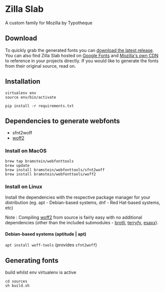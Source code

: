 # Zilla Slab

A custom family for Mozilla by Typotheque

## Download

To quickly grab the generated fonts you can [download the latest release](https://github.com/mozilla/zilla-slab/releases/latest). You can also find Zilla Slab hosted on [Google Fonts](https://fonts.google.com/specimen/Zilla+Slab) and [Mozilla's own CDN](https://code.cdn.mozilla.net/fonts/zilla-slab.css) to reference in your projects directly. If you would like to generate the fonts from their original source, read on.

## Installation

```
virtualenv env
source env/bin/activate

pip install -r requirements.txt
```

## Dependencies to generate webfonts
* sfnt2woff
* [woff2](https://github.com/google/woff2)

### Install on MacOS
```
brew tap bramstein/webfonttools
brew update
brew install bramstein/webfonttools/sfnt2woff
brew install bramstein/webfonttools/woff2

```
### Install on Linux
Install the dependencies with the respective package manager for your distribution (eg. apt - Debian-based systems, dnf - Red Hat-based systems, etc)

Note : Compiling [woff2](https://github.com/google/woff2) from source is fairly easy with no additional dependencies (other than the included submodules - [brotli](https://github.com/google/brotli), [terryfy](https://github.com/MacPython/terryfy), [esaxx](https://github.com/hillbig/esaxx)).
#### Debian-based systems (aptitude | apt)
`apt install woff-tools` (provides `sfnt2woff`)

## Generating fonts

build whilst env virtualenv is active
```
cd sources
sh build.sh
```
